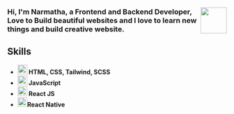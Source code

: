 
 <h3><img src="https://media.giphy.com/media/Z96Ax1zh5aSsHczGve/giphy.gif" width="60" align='right'>Hi, I'm Narmatha, a Frontend and Backend Developer, Love to Build beautiful websites and I love to learn new things and build creative website.<h3>
 
 
 <h2><strong>Skills<strong></h2>
 
  <ul>
    <li><img src="https://media.giphy.com/media/cUAGuLiEcTBwRfkAQq/giphy.gif" width="22"> HTML, CSS, Tailwind, SCSS </li>
    <li><img src="https://media.giphy.com/media/ln7z2eWriiQAllfVcn/giphy.gif" width="22"> JavaScript </li>
    <li><img src="https://media.giphy.com/media/eNAsjO55tPbgaor7ma/giphy.gif" width="22"> React JS</li>
<!--     <li><img src="https://media.giphy.com/media/kdFc8fubgS31b8DsVu/giphy.gif" width="22"> NodeJs</li> -->
    <li><img src="https://media.giphy.com/media/7nXBJW6aiB1Zd6MMcv/giphy.gif" width="22">React Native</li>
  </ul>  
   


